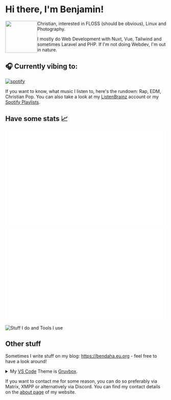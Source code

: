 <h1>Hi there, I'm Benjamin!</h1>

<img align="left" width="100" height="100" src="https://wsrv.nl/?url=https://avatars.githubusercontent.com/u/42138517&mask=circle&maxage=14d">
Christian, interested in FLOSS (should be obvious), Linux and Photography. 

I mostly do Web Development with Nuxt, Vue, Tailwind and sometimes Laravel and PHP. If I'm not doing Webdev, I'm out in nature.

## 🎧 Currently vibing to:

[![spotify](https://api.statusbadges.me/badge/spotify/937726647929536583?style=for-the-badge)](https://api.statusbadges.me/openspotify/937726647929536583)

If you want to know, what music I listen to, here's the rundown: Rap, EDM, Christian Pop.
You can also take a look at my [ListenBrainz](https://listenbrainz.org/user/darkshark/) account or my [Spotify Playlists](https://open.spotify.com/user/6b4663f8x9uqhx0dhhq4hh00q).

## Have some stats 📈
![bennihtm's GitHub stats](https://raw.githubusercontent.com/bennihtm/github-stats/master/generated/overview.svg#gh-dark-mode-only)
![Top Langs](https://raw.githubusercontent.com/bennihtm/github-stats/master/generated/languages.svg#gh-dark-mode-only)

![Stuff I do and Tools I use](https://skillicons.dev/icons?i=linux,vscode,js,html,css,vue,nuxt,supabase,php,wordpress,astro)

## Other stuff

Sometimes I write stuff on my blog: https://bendaha.eu.org - feel free to have a look around!

<details>
  <summary>My <a href="https://code.visualstudio.com/">VS Code</a> Theme is <a href="https://vscodethemes.com/e/jdinhlife.gruvbox/gruvbox-dark-hard?language=javascript">Gruvbox</a>.</summary>
  <br>
  <p align="center">
    <img src="https://raw.githubusercontent.com/bennihtm/bennihtm/master/img/gruvbox-dark-hard.svg" width="80%" alt="Gruvbox Theme Preview"></img>
  </p>
  
</details>

If you want to contact me for some reason, you can do so preferably via Matrix, XMPP or alternatively via Discord.
You can find my contact details on the [about page](https://bendaha.eu.org/about/) of my website.
